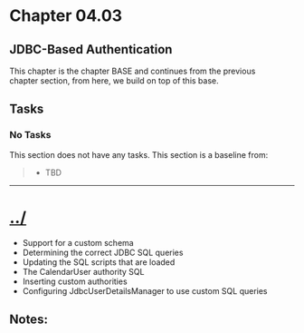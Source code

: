 # Chapter 04.03

## JDBC-Based Authentication
This chapter is the chapter BASE and continues from the previous  
chapter section, from here, we build on top of this base.

## Tasks

### No Tasks
This section does not have any tasks.
This section is a baseline from:
> * TBD


---

# [../](../)


* Support for a custom schema
* Determining the correct JDBC SQL queries
* Updating the SQL scripts that are loaded
* The CalendarUser authority SQL
* Inserting custom authorities
* Configuring JdbcUserDetailsManager to use
  custom SQL queries




## Notes:



